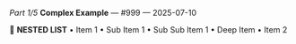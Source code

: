*Part 1/5*
**Complex Example** — \#999 — 2025\-07\-10

📰 **NESTED LIST**
• Item 1
  • Sub Item 1
    • Sub Sub Item 1
      • Deep Item
• Item 2
